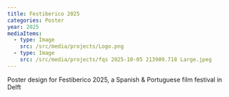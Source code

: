 ```yaml
---
title: Festiberico 2025
categories: Poster
year: 2025
mediaItems:
  - type: Image
    src: /src/media/projects/Logo.png
  - type: Image
    src: /src/media/projects/fqs 2025-10-05 213909.718 Large.jpeg
---
```

Poster design for Festiberico 2025, a Spanish & Portuguese film festival in Delft